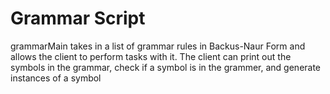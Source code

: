 # Grammar Script
grammarMain takes in a list of grammar rules in Backus-Naur Form and allows the client to perform tasks with it. The client can print out the symbols in the grammar, check if a symbol is in the grammer, and generate instances of a symbol
